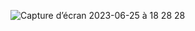 ![Capture d’écran 2023-06-25 à 18 28 28](https://github.com/Swaforde/flutter_calculator/assets/82822333/39c18fc8-acb1-4593-bab6-ce2ff4bc9823)
